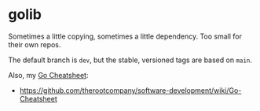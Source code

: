 # golib

Sometimes a little copying, sometimes a little dependency. Too small for their own repos.

The default branch is `dev`, but the stable, versioned tags are based on `main`.

Also, my [Go Cheatsheet](https://github.com/therootcompany/software-development/wiki/Go-Cheatsheet):

- <https://github.com/therootcompany/software-development/wiki/Go-Cheatsheet>
